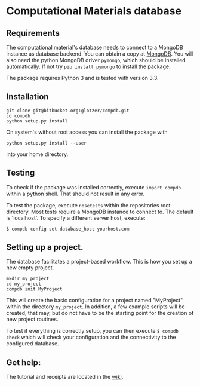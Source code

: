 # Computational Materials database

## Requirements
  
The computational material's database needs to connect to a MongoDB instance as database backend.
You can obtain a copy at [MongoDB](http://www.mongodb.org).
You will also need the python MongoDB driver `pymongo`, which should be installed automatically.
If not try `pip install pymongo` to install the package.

The package requires Python 3 and is tested with version 3.3.

## Installation

    git clone git@bitbucket.org:glotzer/compdb.git
    cd compdb
    python setup.py install

On system's without root access you can install the package with
  
    python setup.py install --user

into your home directory.

## Testing

To check if the package was installed correctly, execute `import compdb` within a python shell.
That should not result in any error.

To test the package, execute `nosetests` within the repositories root directory.
Most tests require a MongoDB instance to connect to. The default is 'localhost'. To specify a different server host, execute:

    $ compdb config set database_host yourhost.com

## Setting up a project.

The database facilitates a project-based workflow.
This is how you set up a new empty project.

    mkdir my_project
    cd my_project
    compdb init MyProject

This will create the basic configuration for a project named "MyProject" within the directory `my_project`.
In addition, a few example scripts will be created, that may, but do not have to be the starting point for the creation of new project routines.

To test if everything is correctly setup, you can then execute `$ compdb check` which will check your configuration and the connectivity to the configured database.

## Get help:

The tutorial and receipts are located in the [wiki](https://bitbucket.org/glotzer/compdb/wiki).